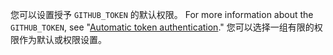 您可以设置授予 `GITHUB_TOKEN` 的默认权限。 For more information about the `GITHUB_TOKEN`, see "[Automatic token authentication](/actions/security-guides/automatic-token-authentication)." 您可以选择一组有限的权限作为默认或权限设置。 
